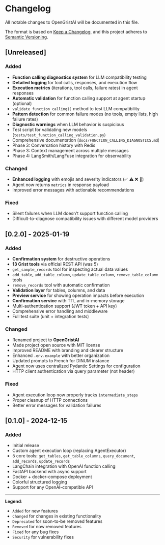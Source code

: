 # Changelog

All notable changes to OpenGristAI will be documented in this file.

The format is based on [Keep a Changelog](https://keepachangelog.com/en/1.0.0/),
and this project adheres to [Semantic Versioning](https://semver.org/spec/v2.0.0.html).

## [Unreleased]

### Added
- **Function calling diagnostics system** for LLM compatibility testing
- **Detailed logging** for tool calls, responses, and execution flow
- **Execution metrics** (iterations, tool calls, failure rates) in agent responses
- **Automatic validation** for function calling support at agent startup (optional)
- `validate_function_calling()` method to test LLM compatibility
- **Pattern detection** for common failure modes (no tools, empty lists, high failure rates)
- **Diagnostic warnings** when LLM behavior is suspicious
- Test script for validating new models (`tests/test_function_calling_validation.py`)
- Comprehensive documentation (`docs/FUNCTION_CALLING_DIAGNOSTICS.md`)
- Phase 3: Conversation history with Redis
- Phase 3: Context management across multiple messages
- Phase 4: LangSmith/LangFuse integration for observability

### Changed
- **Enhanced logging** with emojis and severity indicators (✅ ⚠️ ❌ 🔴)
- Agent now returns `metrics` in response payload
- Improved error messages with actionable recommendations

### Fixed
- Silent failures when LLM doesn't support function calling
- Difficult-to-diagnose compatibility issues with different model providers

## [0.2.0] - 2025-01-19

### Added
- **Confirmation system** for destructive operations
- **13 Grist tools** via official REST API (was 5)
- `get_sample_records` tool for inspecting actual data values
- `add_table`, `add_table_column`, `update_table_column`, `remove_table_column` tools
- `remove_records` tool with automatic confirmation
- **Validation layer** for tables, columns, and data
- **Preview service** for showing operation impacts before execution
- **Confirmation service** with TTL and in-memory storage
- Multi-authentication support (JWT token + API key)
- Comprehensive error handling and middleware
- Full test suite (unit + integration tests)

### Changed
- Renamed project to **OpenGristAI**
- Made project open source with MIT license
- Improved README with branding and clearer structure
- Enhanced `.env.example` with better organization
- Updated prompts to French for DINUM instance
- Agent now uses centralized Pydantic Settings for configuration
- HTTP client authentication via query parameter (not header)

### Fixed
- Agent execution loop now properly tracks `intermediate_steps`
- Proper cleanup of HTTP connections
- Better error messages for validation failures

## [0.1.0] - 2024-12-15

### Added
- Initial release
- Custom agent execution loop (replacing AgentExecutor)
- 5 core tools: `get_tables`, `get_table_columns`, `query_document`, `add_records`, `update_records`
- LangChain integration with OpenAI function calling
- FastAPI backend with async support
- Docker + docker-compose deployment
- Colorful structured logging
- Support for any OpenAI-compatible API

---

**Legend**:
- `Added` for new features
- `Changed` for changes in existing functionality
- `Deprecated` for soon-to-be removed features
- `Removed` for now removed features
- `Fixed` for any bug fixes
- `Security` for vulnerability fixes

